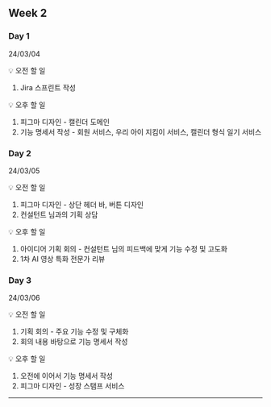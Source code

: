 ## Week 2


### Day 1 
24/03/04

💡 오전 할 일
1. Jira 스프린트 작성

💡 오후 할 일
1. 피그마 디자인 - 캘린더 도메인
2. 기능 명세서 작성 - 회원 서비스, 우리 아이 지킴이 서비스, 캘린더 형식 일기 서비스


### Day 2
24/03/05

💡 오전 할 일
1. 피그마 디자인 - 상단 헤더 바, 버튼 디자인
2. 컨설턴트 님과의 기획 상담

💡 오후 할 일
1. 아이디어 기획 회의 - 컨설턴트 님의 피드백에 맞게 기능 수정 및 고도화
2. 1차 AI 영상 특화 전문가 리뷰


### Day 3
24/03/06

💡 오전 할 일
1. 기획 회의 - 주요 기능 수정 및 구체화
2. 회의 내용 바탕으로 기능 명세서 작성

💡 오후 할 일
1. 오전에 이어서 기능 명세서 작성
2. 피그마 디자인 - 성장 스탬프 서비스
---
